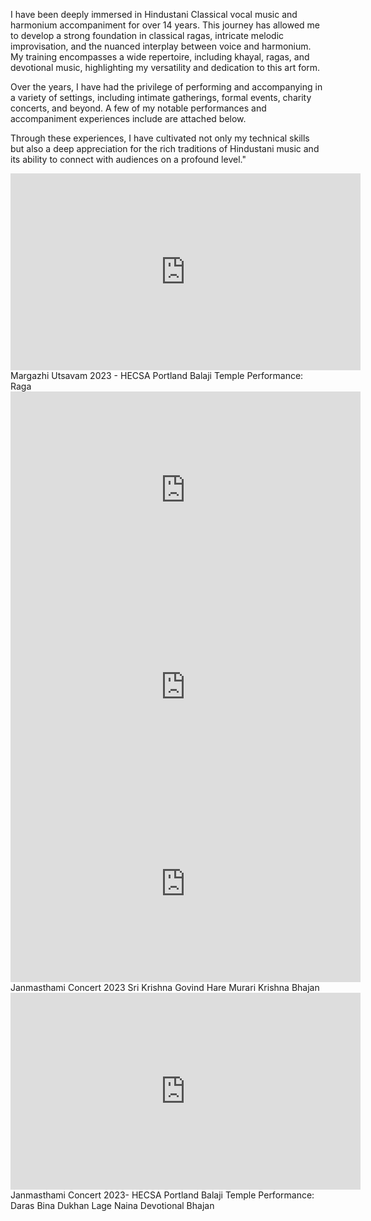 I have been deeply immersed in Hindustani Classical vocal music and harmonium accompaniment for over 14 years. This journey has allowed me to develop a strong foundation in classical ragas, intricate melodic improvisation, and the nuanced interplay between voice and harmonium. My training encompasses a wide repertoire, including khayal, ragas, and devotional music, highlighting my versatility and dedication to this art form.

Over the years, I have had the privilege of performing and accompanying in a variety of settings, including intimate gatherings, formal events, charity concerts, and beyond. A few of my notable performances and accompaniment experiences include are attached below.

Through these experiences, I have cultivated not only my technical skills but also a deep appreciation for the rich traditions of Hindustani music and its ability to connect with audiences on a profound level."


<iframe width="560" height="315" src="https://www.youtube.com/embed/XpCLo4sqG_8?si=LNOU9gqmIyDefPyI" title="YouTube video player" frameborder="0" allow="accelerometer; autoplay; clipboard-write; encrypted-media; gyroscope; picture-in-picture; web-share" referrerpolicy="strict-origin-when-cross-origin" allowfullscreen></iframe>
Margazhi Utsavam 2023 - HECSA Portland Balaji Temple
Performance: Raga 

<iframe width="560" height="315" src="https://www.youtube.com/embed/91fqWn5zivI?si=7GUswBC_0RDonpNE" title="YouTube video player" frameborder="0" allow="accelerometer; autoplay; clipboard-write; encrypted-media; gyroscope; picture-in-picture; web-share" referrerpolicy="strict-origin-when-cross-origin" allowfullscreen></iframe>

<iframe width="560" height="315" src="https://www.youtube.com/embed/NSdIPDqmu70?si=frRLW6KlKOr4yi7q" title="YouTube video player" frameborder="0" allow="accelerometer; autoplay; clipboard-write; encrypted-media; gyroscope; picture-in-picture; web-share" referrerpolicy="strict-origin-when-cross-origin" allowfullscreen></iframe>



<iframe width="560" height="315" src="https://www.youtube.com/embed/ejPa_-_jFHE?si=_iWDunTf5-eFGNlS" title="YouTube video player" frameborder="0" allow="accelerometer; autoplay; clipboard-write; encrypted-media; gyroscope; picture-in-picture; web-share" referrerpolicy="strict-origin-when-cross-origin" allowfullscreen></iframe>
Janmasthami Concert 2023
Sri Krishna Govind Hare Murari Krishna Bhajan

<iframe width="560" height="315" src="https://www.youtube.com/embed/gJoOLUvRI68?si=Ynjollw0qD8Z8gM_" title="YouTube video player" frameborder="0" allow="accelerometer; autoplay; clipboard-write; encrypted-media; gyroscope; picture-in-picture; web-share" referrerpolicy="strict-origin-when-cross-origin" allowfullscreen></iframe>
Janmasthami Concert 2023- HECSA Portland Balaji Temple
Performance: Daras Bina Dukhan Lage Naina Devotional Bhajan


